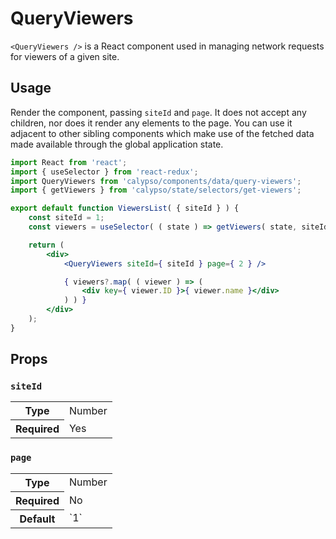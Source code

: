 # QueryViewers

`<QueryViewers />` is a React component used in managing network requests for viewers of a given site.

## Usage

Render the component, passing `siteId` and `page`. It does not accept any children, nor does it render any elements to the page. You can use it adjacent to other sibling components which make use of the fetched data made available through the global application state.

```jsx
import React from 'react';
import { useSelector } from 'react-redux';
import QueryViewers from 'calypso/components/data/query-viewers';
import { getViewers } from 'calypso/state/selectors/get-viewers';

export default function ViewersList( { siteId } ) {
	const siteId = 1;
	const viewers = useSelector( ( state ) => getViewers( state, siteId ) );

	return (
		<div>
			<QueryViewers siteId={ siteId } page={ 2 } />

			{ viewers?.map( ( viewer ) => (
				<div key={ viewer.ID }>{ viewer.name }</div>
			) ) }
		</div>
	);
}
```

## Props

### `siteId`

<table>
	<tr><th>Type</th><td>Number</td></tr>
	<tr><th>Required</th><td>Yes</td></tr>
</table>

### `page`

<table>
	<tr><th>Type</th><td>Number</td></tr>
	<tr><th>Required</th><td>No</td></tr>
	<tr><th>Default</th><td>`1`</td></tr>
</table>
